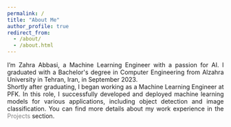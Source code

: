 ```yaml
---
permalink: /
title: "About Me"
author_profile: true
redirect_from: 
  - /about/
  - /about.html
---
```


<style>
  .justify-text {
    text-align: justify;
  }
  .justify-text a {
    color: #808080;
    text-decoration: None;
  }
</style>

<!-- <div class="justify-text">

<p style="text-align: justify;"> I'm Zahra Abbasi, a Machine Learning Engineer passionate about AI. In September 2023, I graduated with a Bachelor's degree in Computer Engineering from Alzahra University in Tehran, Iran.</p>
<p style="text-align: justify;"> Soon after, I started working as a Machine Learning Engineer at <a href='http://en.pfkvision.com'> Pouya Fanavaran Kosar </a>, a company that works on machine vision technology.</p>

<p>In my last semsetr I did a part-time internship at <a href='http://en.pfkvision.com'> Pouya Fanavaran Kosar </a>, a company that works on machine vision technology.</p>
<p style="text-align: justify;"> Soon after graduating, I started working as a Machine Learning Engineer at pfk
In this role, I successfully developed and deployed machine learning models for diverse applications, such as object detection and image classification. I also worked on training and fine-tuning deep learning models to improve their performance and accuracy. Additionally, I was involved in the development of applications that use machine learning models for different tasks. You can find more details about my work experience in <a href='/projects'>Projects</a> section.
</p>
</div> -->

<div class="justify-text">
I’m Zahra Abbasi, a Machine Learning Engineer with a passion for AI. I graduated with a Bachelor's degree in Computer Engineering from Alzahra University in Tehran, Iran, in September 2023. </div>

<div class="justify-text">
Shortly after graduating, I began working as a Machine Learning Engineer at PFK. In this role, I successfully developed and deployed machine learning models for various applications, including object detection and image classification. You can find more details about my work experience in the <a href='/projects'>Projects</a> section.
</div>